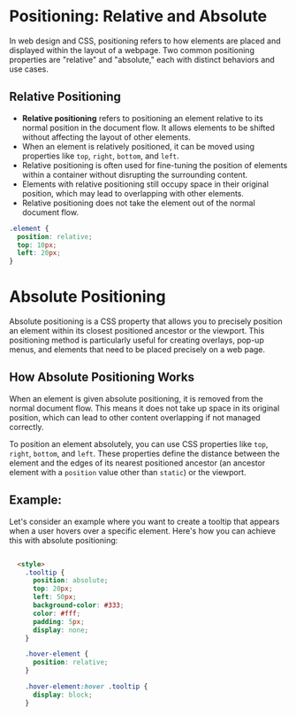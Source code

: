 # Positioning: Relative and Absolute

In web design and CSS, positioning refers to how elements are placed and displayed within the layout of a webpage. Two common positioning properties are "relative" and "absolute," each with distinct behaviors and use cases.

## Relative Positioning

- **Relative positioning** refers to positioning an element relative to its normal position in the document flow. It allows elements to be shifted without affecting the layout of other elements.
- When an element is relatively positioned, it can be moved using properties like `top`, `right`, `bottom`, and `left`.
- Relative positioning is often used for fine-tuning the position of elements within a container without disrupting the surrounding content.
- Elements with relative positioning still occupy space in their original position, which may lead to overlapping with other elements.
- Relative positioning does not take the element out of the normal document flow.

```css
.element {
  position: relative;
  top: 10px;
  left: 20px;
}
```

# Absolute Positioning

Absolute positioning is a CSS property that allows you to precisely position an element within its closest positioned ancestor or the viewport. This positioning method is particularly useful for creating overlays, pop-up menus, and elements that need to be placed precisely on a web page.

## How Absolute Positioning Works

When an element is given absolute positioning, it is removed from the normal document flow. This means it does not take up space in its original position, which can lead to other content overlapping if not managed correctly.

To position an element absolutely, you can use CSS properties like `top`, `right`, `bottom`, and `left`. These properties define the distance between the element and the edges of its nearest positioned ancestor (an ancestor element with a `position` value other than `static`) or the viewport.

## Example:

Let's consider an example where you want to create a tooltip that appears when a user hovers over a specific element. Here's how you can achieve this with absolute positioning:

```html

  <style>
    .tooltip {
      position: absolute;
      top: 20px;
      left: 50px;
      background-color: #333;
      color: #fff;
      padding: 5px;
      display: none;
    }

    .hover-element {
      position: relative;
    }

    .hover-element:hover .tooltip {
      display: block;
    }
```
